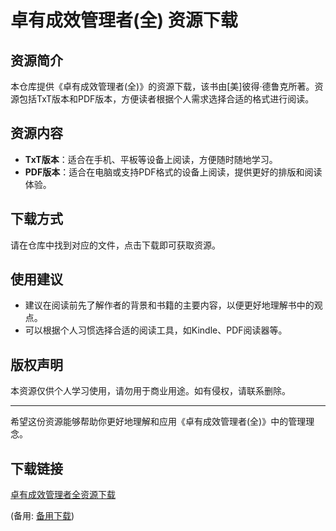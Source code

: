 # 卓有成效管理者(全) 资源下载

## 资源简介

本仓库提供《卓有成效管理者(全)》的资源下载，该书由[美]彼得·德鲁克所著。资源包括TxT版本和PDF版本，方便读者根据个人需求选择合适的格式进行阅读。

## 资源内容

- **TxT版本**：适合在手机、平板等设备上阅读，方便随时随地学习。
- **PDF版本**：适合在电脑或支持PDF格式的设备上阅读，提供更好的排版和阅读体验。

## 下载方式

请在仓库中找到对应的文件，点击下载即可获取资源。

## 使用建议

- 建议在阅读前先了解作者的背景和书籍的主要内容，以便更好地理解书中的观点。
- 可以根据个人习惯选择合适的阅读工具，如Kindle、PDF阅读器等。

## 版权声明

本资源仅供个人学习使用，请勿用于商业用途。如有侵权，请联系删除。

---

希望这份资源能够帮助你更好地理解和应用《卓有成效管理者(全)》中的管理理念。

## 下载链接
[卓有成效管理者全资源下载](https://pan.quark.cn/s/85b9f8199e63) 

(备用: [备用下载](https://pan.baidu.com/s/10utM9cm51XjCCN9BgBwR1w?pwd=1234))
